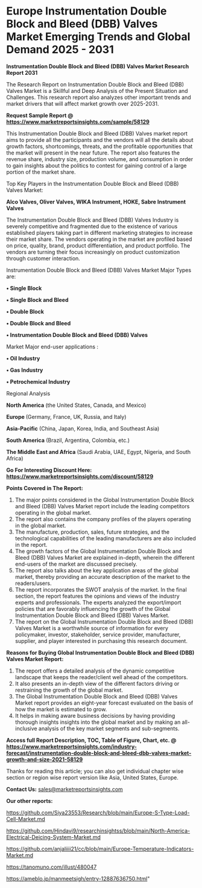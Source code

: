  # Europe Instrumentation Double Block and Bleed (DBB) Valves Market Emerging Trends and Global Demand 2025 - 2031

<strong>Instrumentation Double Block and Bleed (DBB) Valves Market Research Report 2031</strong>

The Research Report on Instrumentation Double Block and Bleed (DBB) Valves Market is a Skillful and Deep Analysis of the Present Situation and Challenges. This research report also analyzes other important trends and market drivers that will affect market growth over 2025-2031.

<strong>Request Sample Report @ <a href=https://www.marketreportsinsights.com/sample/58129>https://www.marketreportsinsights.com/sample/58129</a></strong>

This Instrumentation Double Block and Bleed (DBB) Valves market report aims to provide all the participants and the vendors will all the details about growth factors, shortcomings, threats, and the profitable opportunities that the market will present in the near future. The report also features the revenue share, industry size, production volume, and consumption in order to gain insights about the politics to contest for gaining control of a large portion of the market share.

Top Key Players in the Instrumentation Double Block and Bleed (DBB) Valves Market:

<strong>Alco Valves, Oliver Valves, WIKA Instrument, HOKE, Sabre Instrument Valves</strong>

The Instrumentation Double Block and Bleed (DBB) Valves Industry is severely competitive and fragmented due to the existence of various established players taking part in different marketing strategies to increase their market share. The vendors operating in the market are profiled based on price, quality, brand, product differentiation, and product portfolio. The vendors are turning their focus increasingly on product customization through customer interaction.

Instrumentation Double Block and Bleed (DBB) Valves Market Major Types are:

<strong>• Single Block

• Single Block and Bleed

• Double Block

• Double Block and Bleed

• Instrumentation Double Block and Bleed (DBB) Valves</strong>

Market Major end-user applications :

<strong>• Oil Industry

• Gas Industry

• Petrochemical Industry</strong>

Regional Analysis

</u><strong><b>North America</b></strong> (the United States, Canada, and Mexico)

<strong><b>Europe </b></strong>(Germany, France, UK, Russia, and Italy)

<strong><b>Asia-Pacific</b></strong> (China, Japan, Korea, India, and Southeast Asia)

<strong><b>South America</b></strong> (Brazil, Argentina, Colombia, etc.)

<strong><b>The Middle East and Africa</b></strong> (Saudi Arabia, UAE, Egypt, Nigeria, and South Africa)

<strong>Go For Interesting Discount Here: <a href=https://www.marketreportsinsights.com/discount/58129>https://www.marketreportsinsights.com/discount/58129</a></strong>

<strong>Points Covered in The Report:</strong>
<ol>
  <li>The major points considered in the Global Instrumentation Double Block and Bleed (DBB) Valves Market report include the leading competitors operating in the global market.</li>
  <li>The report also contains the company profiles of the players operating in the global market.</li>
  <li>The manufacture, production, sales, future strategies, and the technological capabilities of the leading manufacturers are also included in the report.</li>
  <li>The growth factors of the Global Instrumentation Double Block and Bleed (DBB) Valves Market are explained in-depth, wherein the different end-users of the market are discussed precisely.</li>
  <li>The report also talks about the key application areas of the global market, thereby providing an accurate description of the market to the readers/users.</li>
  <li>The report incorporates the SWOT analysis of the market. In the final section, the report features the opinions and views of the industry experts and professionals. The experts analyzed the export/import policies that are favorably influencing the growth of the Global Instrumentation Double Block and Bleed (DBB) Valves Market.</li>
  <li>The report on the Global Instrumentation Double Block and Bleed (DBB) Valves Market is a worthwhile source of information for every policymaker, investor, stakeholder, service provider, manufacturer, supplier, and player interested in purchasing this research document.</li>
</ol>
<strong>Reasons for Buying Global Instrumentation Double Block and Bleed (DBB) Valves Market Report:</strong>

<ol>
  <li>The report offers a detailed analysis of the dynamic competitive landscape that keeps the reader/client well ahead of the competitors.</li>
  <li>It also presents an in-depth view of the different factors driving or restraining the growth of the global market.</li>
  <li>The Global Instrumentation Double Block and Bleed (DBB) Valves Market report provides an eight-year forecast evaluated on the basis of how the market is estimated to grow.</li>
  <li>It helps in making aware business decisions by having providing thorough insights insights into the global market and by making an all-inclusive analysis of the key market segments and sub-segments.</li>
</ol>
<strong>Access full Report Description, TOC, Table of Figure, Chart, etc. @ <a href=https://www.marketreportsinsights.com/industry-forecast/instrumentation-double-block-and-bleed-dbb-valves-market-growth-and-size-2021-58129>https://www.marketreportsinsights.com/industry-forecast/instrumentation-double-block-and-bleed-dbb-valves-market-growth-and-size-2021-58129</a></strong>


Thanks for reading this article; you can also get individual chapter wise section or region wise report version like Asia, United States, Europe.

<strong>Contact Us:</strong>
sales@marketreportsinsights.com

<strong>Our other reports:</strong>

<a href=https://github.com/Siya23553/Research/blob/main/Europe-S-Type-Load-Cell-Market.md>https://github.com/Siya23553/Research/blob/main/Europe-S-Type-Load-Cell-Market.md</a>

<a href=https://github.com/Hindavi9/researchinsightss/blob/main/North-America-Electrical-Deicing-System-Market.md>https://github.com/Hindavi9/researchinsightss/blob/main/North-America-Electrical-Deicing-System-Market.md</a>

<a href=https://github.com/anjaliiii21/cc/blob/main/Europe-Temperature-Indicators-Market.md>https://github.com/anjaliiii21/cc/blob/main/Europe-Temperature-Indicators-Market.md</a>

<a href=https://tanomuno.com/illust/480047>https://tanomuno.com/illust/480047</a>

<a href=https://ameblo.jp/manmeetsigh/entry-12887636750.html>https://ameblo.jp/manmeetsigh/entry-12887636750.html</a>"
